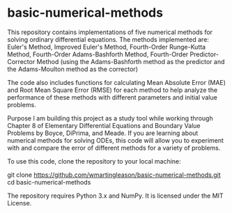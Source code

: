 # basic-numerical-methods

This repository contains implementations of five numerical methods for solving ordinary differential equations. The methods implemented are:
    Euler's Method,
    Improved Euler's Method,
    Fourth-Order Runge-Kutta Method,
    Fourth-Order Adams-Bashforth Method,
    Fourth-Order Predictor-Corrector Method (using the Adams-Bashforth method as the predictor and the Adams-Moulton method as the corrector)

The code also includes functions for calculating Mean Absolute Error (MAE) and Root Mean Square Error (RMSE) for each method to help analyze the performance of these methods with different parameters and initial value problems.

Purpose
I am building this project as a study tool while working through Chapter 8 of Elementary Differential Equations and Boundary Value Problems by Boyce, DiPrima, and Meade. If you are learning about numerical methods for solving ODEs, this code will allow you to experiment with and compare the error of different methods for a variety of problems.

To use this code, clone the repository to your local machine:

git clone https://github.com/wmartingleason/basic-numerical-methods.git
cd basic-numerical-methods

The repository requires Python 3.x and NumPy. It is licensed under the MIT License.
